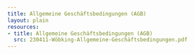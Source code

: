 ```yaml
---
title: Allgemeine Geschäftsbedingungen (AGB)
layout: plain
resources:
- title: Allgemeine Geschäftsbedingungen (AGB)
  src: 230411-Wöbking-Allgemeine-Geschäftsbedingungen.pdf
---
```

